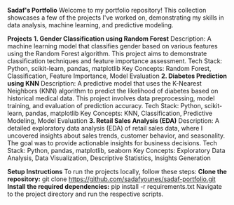 **Sadaf's Portfolio**
Welcome to my portfolio repository! This collection showcases a few of the projects I've worked on, demonstrating my skills in data analysis, machine learning, and predictive modeling.

**Projects**
**1. Gender Classification using Random Forest**
Description: A machine learning model that classifies gender based on various features using the Random Forest algorithm. This project aims to demonstrate classification techniques and feature importance assessment.
Tech Stack: Python, scikit-learn, pandas, matplotlib
Key Concepts: Random Forest, Classification, Feature Importance, Model Evaluation
**2. Diabetes Prediction using KNN**
Description: A predictive model that uses the K-Nearest Neighbors (KNN) algorithm to predict the likelihood of diabetes based on historical medical data. This project involves data preprocessing, model training, and evaluation of prediction accuracy.
Tech Stack: Python, scikit-learn, pandas, matplotlib
Key Concepts: KNN, Classification, Predictive Modeling, Model Evaluation
**3. Retail Sales Analysis (EDA)**
Description: A detailed exploratory data analysis (EDA) of retail sales data, where I uncovered insights about sales trends, customer behavior, and seasonality. The goal was to provide actionable insights for business decisions.
Tech Stack: Python, pandas, matplotlib, seaborn
Key Concepts: Exploratory Data Analysis, Data Visualization, Descriptive Statistics, Insights Generation

**Setup Instructions**
To run the projects locally, follow these steps:
**Clone the repository:**
git clone https://github.com/sadafyounes/sadaf-portfolio.git
**Install the required dependencies:**
pip install -r requirements.txt
Navigate to the project directory and run the respective scripts.

